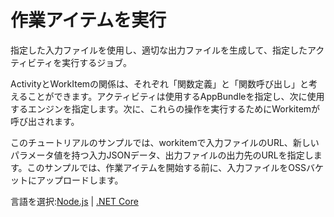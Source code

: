 # 作業アイテムを実行

指定した入力ファイルを使用し、適切な出力ファイルを生成して、指定したアクティビティを実行するジョブ。

ActivityとWorkItemの関係は、それぞれ「関数定義」と「関数呼び出し」と考えることができます。アクティビティは使用するAppBundleを指定し、次に使用するエンジンを指定します。次に、これらの操作を実行するためにWorkitemが呼び出されます。

このチュートリアルのサンプルでは、workitemで入力ファイルのURL、新しいパラメータ値を持つ入力JSONデータ、出力ファイルの出力先のURLを指定します。このサンプルでは、作業アイテムを開始する前に、入力ファイルをOSSバケットにアップロードします。

言語を選択:[Node.js](designautomation/workitem/nodejs) | [.NET Core](designautomation/workitem/netcore)